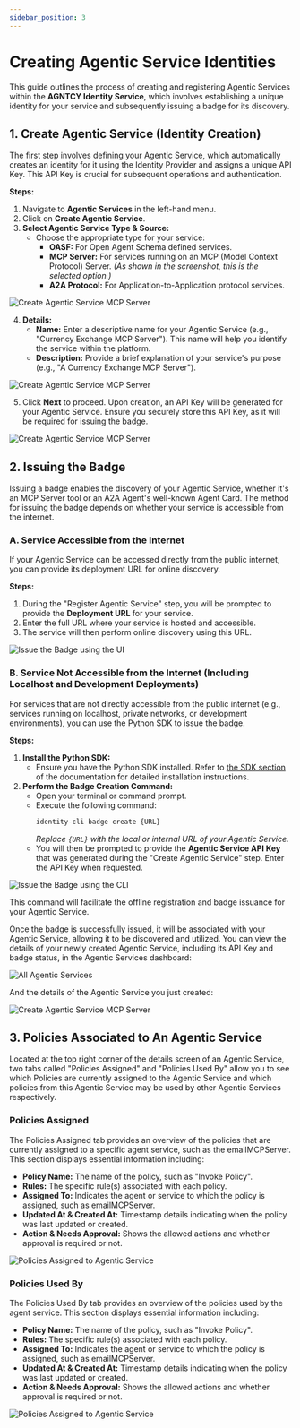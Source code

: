 ```yaml
---
sidebar_position: 3
---
```


# Creating Agentic Service Identities

This guide outlines the process of creating and registering Agentic Services within the **AGNTCY Identity Service**, which involves establishing a unique identity for your service and subsequently issuing a badge for its discovery.

## 1. Create Agentic Service (Identity Creation)

The first step involves defining your Agentic Service, which automatically creates an identity for it using the Identity Provider and assigns a unique API Key. This API Key is crucial for subsequent operations and authentication.

**Steps:**

1.  Navigate to **Agentic Services** in the left-hand menu.
2.  Click on **Create Agentic Service**.
3.  **Select Agentic Service Type & Source:**
    - Choose the appropriate type for your service:
      - **OASF:** For Open Agent Schema defined services.
      - **MCP Server:** For services running on an MCP (Model Context Protocol) Server. _(As shown in the screenshot, this is the selected option.)_
      - **A2A Protocol:** For Application-to-Application protocol services.

![Create Agentic Service MCP Server](/img/agentic-service-mcp.png)

4.  **Details:**
    - **Name:** Enter a descriptive name for your Agentic Service (e.g., "Currency Exchange MCP Server"). This name will help you identify the service within the platform.
    - **Description:** Provide a brief explanation of your service's purpose (e.g., "A Currency Exchange MCP Server").

![Create Agentic Service MCP Server](/img/agentic-service-mcp-2.png)

5.  Click **Next** to proceed. Upon creation, an API Key will be generated for your Agentic Service. Ensure you securely store this API Key, as it will be required for issuing the badge.

![Create Agentic Service MCP Server](/img/agentic-service-mcp-no-badge.png)

## 2. Issuing the Badge

Issuing a badge enables the discovery of your Agentic Service, whether it's an MCP Server tool or an A2A Agent's well-known Agent Card. The method for issuing the badge depends on whether your service is accessible from the internet.

### A. Service Accessible from the Internet

If your Agentic Service can be accessed directly from the public internet, you can provide its deployment URL for online discovery.

**Steps:**

1.  During the "Register Agentic Service" step, you will be prompted to provide the **Deployment URL** for your service.
2.  Enter the full URL where your service is hosted and accessible.
3.  The service will then perform online discovery using this URL.

![Issue the Badge using the UI](/img/issue-badge-online.png)

### B. Service Not Accessible from the Internet (Including Localhost and Development Deployments)

For services that are not directly accessible from the public internet (e.g., services running on localhost, private networks, or development environments), you can use the Python SDK to issue the badge.

**Steps:**

1.  **Install the Python SDK:**
    - Ensure you have the Python SDK installed. Refer to [the SDK section](/docs/sdk) of the documentation for detailed installation instructions.
2.  **Perform the Badge Creation Command:**
    - Open your terminal or command prompt.
    - Execute the following command:
      ```bash
      identity-cli badge create {URL}
      ```
      _Replace `{URL}` with the local or internal URL of your Agentic Service._
    - You will then be prompted to provide the **Agentic Service API Key** that was generated during the "Create Agentic Service" step. Enter the API Key when requested.

![Issue the Badge using the CLI](/img/issue-badge-offline.png)

This command will facilitate the offline registration and badge issuance for your Agentic Service.

Once the badge is successfully issued, it will be associated with your Agentic Service, allowing it to be discovered and utilized.
You can view the details of your newly created Agentic Service, including its API Key and badge status, in the Agentic Services dashboard:

![All Agentic Services](/img/agentic-service-all.png)

And the details of the Agentic Service you just created:

![Create Agentic Service MCP Server](/img/agentic-service-mcp-badge.png)

## 3. Policies Associated to An Agentic Service

Located at the top right corner of the details screen of an Agentic Service, two tabs called "Policies Assigned" and "Policies Used By" allow you to see which Policies are currently assigned to the Agentic Service and which policies from this Agentic Service may be used by other Agentic Services respectively.

### Policies Assigned

The Policies Assigned tab provides an overview of the policies that are currently assigned to a specific agent service, such as the emailMCPServer. This section displays essential information including:

- **Policy Name:** The name of the policy, such as "Invoke Policy".
- **Rules:** The specific rule(s) associated with each policy.
- **Assigned To:** Indicates the agent or service to which the policy is assigned, such as emailMCPServer.
- **Updated At & Created At:** Timestamp details indicating when the policy was last updated or created.
- **Action & Needs Approval:** Shows the allowed actions and whether approval is required or not.

![Policies Assigned to Agentic Service](/img/agentic-service-mcp-badge-policies-assigned.png)

### Policies Used By

The Policies Used By tab provides an overview of the policies used by the agent service. This section displays essential information including:

- **Policy Name:** The name of the policy, such as "Invoke Policy".
- **Rules:** The specific rule(s) associated with each policy.
- **Assigned To:** Indicates the agent or service to which the policy is assigned, such as emailMCPServer.
- **Updated At & Created At:** Timestamp details indicating when the policy was last updated or created.
- **Action & Needs Approval:** Shows the allowed actions and whether approval is required or not.

![Policies Assigned to Agentic Service](/img/agentic-service-mcp-badge-policies-usedby.png)
